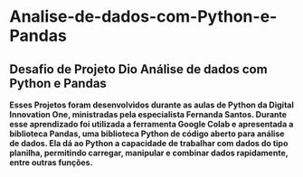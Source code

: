 # Analise-de-dados-com-Python-e-Pandas
## Desafio de Projeto Dio Análise de dados com Python e Pandas

**Esses Projetos foram desenvolvidos durante as aulas de Python da Digital Innovation One, ministradas pela especialista Fernanda Santos.
Durante esse aprendizado foi utilizada a ferramenta Google Colab e apresentada a biblioteca Pandas, uma biblioteca Python de código aberto para análise de dados. Ela dá ao Python a capacidade de trabalhar com dados do tipo planilha, permitindo carregar, manipular e combinar dados rapidamente, entre outras funções.**
